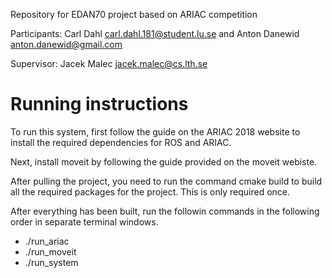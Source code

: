 Repository for EDAN70 project based on ARIAC competition

Participants: 
Carl Dahl <carl.dahl.181@student.lu.se> and Anton Danewid <anton.danewid@gmail.com>

Supervisor: Jacek Malec <jacek.malec@cs.lth.se>

# Running instructions
 
To run this system, first follow the guide on the ARIAC 2018 website to install the required dependencies for ROS and ARIAC. 

Next, install moveit by following the guide provided on the moveit webiste. 

After pulling the project, you need to run the command cmake build to build all the required packages for the project. This is only required once. 

After everything has been built, run the followin commands in the following order in separate terminal windows. 

* ./run_ariac
* ./run_moveit
* ./run_system


